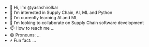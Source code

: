 - 👋 Hi, I’m @yashshirolkar
- 👀 I’m interested in Supply Chain, AI, ML and Python
- 🌱 I’m currently learning AI and ML
- 💞️ I’m looking to collaborate on Supply Chain software development
- 📫 How to reach me ...
- 😄 Pronouns: ...
- ⚡ Fun fact: ...

<!---
yashshirolkar/yashshirolkar is a ✨ special ✨ repository because its `README.md` (this file) appears on your GitHub profile.
You can click the Preview link to take a look at your changes.
--->
